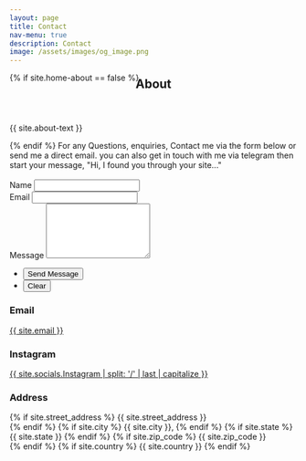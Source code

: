 ```yaml
---
layout: page
title: Contact
nav-menu: true
description: Contact
image: /assets/images/og_image.png
---
```


<!-- Contact -->
<section id="contact">
  <div class="inner">
    <section>
    {% if site.home-about == false %}
                <header style="margin-top: -40px" class="major">
                    <h2>About</h2>
                </header>
                <p>{{ site.about-text }}</p>
    {% endif %}
    For any Questions, enquiries, Contact me via the form below or send me a direct email. you can also get in touch with me via telegram then start your message, "Hi, I found you through your site..."<br/><br/>
      <form action="https://formspree.io/f/meqwwedl" method="POST">
        <div class="field half first">
          <label for="name">Name</label>
          <input type="text" name="name" id="name" />
        </div>
        <div class="field half">
          <label for="email">Email</label>
          <input type="text" name="_replyto" id="email" />
        </div>
        <div class="field">
          <label for="message">Message</label>
          <textarea name="message" id="message" rows="6"></textarea>
        </div>
        <ul class="actions">
          <li><input type="submit" value="Send Message" class="special" /></li>
          <li><input type="reset" value="Clear" /></li>
        </ul>
      </form>
    </section>
    <section class="split">
      <section>
        <div class="contact-method">
          <span class="icon alt fa-envelope"></span>
          <h3>Email</h3>
          <a href="mailto:{{ site.email }}">{{ site.email }}</a>
        </div>
      </section>
      <section>
        <div class="contact-method">
          <span class="icon alt fa-instagram"></span>
          <h3>Instagram</h3>
          <span><a href="{{ site.socials.Instagram }}">{{ site.socials.Instagram | split: '/' | last | capitalize }}</a></span>
        </div>
      </section>
      <section>
        <div class="contact-method">
          <span class="icon alt fa-home"></span>
          <h3>Address</h3>
          <span>
            {% if site.street_address %}
            {{ site.street_address }}<br />
            {% endif %} {% if site.city %}
            {{ site.city }}, {% endif %} {% if site.state %}
            {{ site.state }}
            {% endif %} {% if site.zip_code %}
            {{ site.zip_code }}<br />
            {% endif %} {% if site.country %}
            {{ site.country }}
            {% endif %}
          </span>
        </div>
      </section>
    </section>

  </div>
</section>
